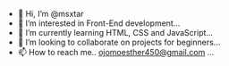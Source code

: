 - 👋 Hi, I’m @msxtar
- 👀 I’m interested in Front-End development...
- 🌱 I’m currently learning HTML, CSS and JavaScript...
- 💞️ I’m looking to collaborate on projects for beginners...
- 📫 How to reach me.. ojomoesther450@gmail.com ...

<!---
msxtar/msxtar is a ✨ special ✨ repository because its `README.md` (this file) appears on your GitHub profile.
You can click the Preview link to take a look at your changes.
--->
